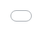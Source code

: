```yaml
---
layout: post
title: "문별은 마마무 멤버들이 자신을 배척한 과거 학교 불량배를 위협한 사연을 공유한다."
author: "undefined"
thumbnail: "https://www.allkpop.com/upload/2021/01/content/251407/thumb/1611601628-image.png"
tags: 
---
```



![image](https://www.allkpop.com/upload/2021/01/content/251407/1611601628-image.png)

최근 네티즌들은 마마무 멤버 전원이 소속사 RBW와 재계약을 하게 될지 관심을 보이고 있다.

걸그룹 소속사는 멤버 휘인과 화사가 여전히 긍정적인 전망으로 고민하고 있는 가운데 멤버 솔라와 문별이 이미 리뉴얼을 마쳤음을 밝히는 업데이트를 전했다.

마마무는 팀워크와 그룹에 대한 애정으로 잘 알려져 있기 때문에, 많은 팬들이 이 걸그룹이 더 오래 함께 할 것으로 기대하고 있다. 이번 접촉 갱신 과정에서 많은 네티즌들이 멤버들끼리 서로 아끼고 응원하는 사연을 재방문하고 있다.

![image](https://www.allkpop.com/upload/2021/01/content/251434/1611603244-image.png)

최근 문별은 멤버들로부터 많은 지지를 받았던 시절의 이야기를 나눴다. 문별이는 자신이 DJ인 NAVER NOW를 통해 자신이 학교에서 왕따를 당했을 때의 이야기를 털어놓기 시작했습니다.

그녀는 고등학교 3학년 때 좀 이상한 이유로 따돌림을 당했다. 그녀가 친하게 지내던 친구들이 갑자기 그녀를 괴롭히고 욕을 했다. 나중에 그녀는 친구들이 문별이 어린 나이에 (가수가 되고 싶은) 꿈을 찾은 것을 질투한다는 말을 듣고 그녀를 괴롭히기로 결심했다.

그 기간 동안 문별은 같은 반 친구가 자신을 변호했고, 새로운 친구를 사귈 수 있었지만, 그 시간은 여전히 그녀에게 어려운 시기였다고 말했다.

![image](https://www.allkpop.com/upload/2021/01/content/251433/1611603224-image.png)

이어 문별은 "일할 때 나를 괴롭히는 여자아이들을 만났다. 멤버들이 제가 왕따를 당한 사연을 알고 계집애를 노려봤어요. 저는 정말 힘이 되는 것 같았어요. 마치 `친구들이 나를 위해 여기 있다`는 느낌 같은 거죠. 이들의 액션을 통해 많은 팬들은 문별이를 향한 학교 불량배를 노려보는 마마무의 마음을 볼 수 있었다.

문별은 청취자들에게 과거 힘든 시간을 보냈지만 더 좋은 친구들을 얻을 수 있었고 그녀를 아껴주는 멤버들도 얻을 수 있었다고 설명하며 마무리했다. 그녀는 "나쁜 날도 있고 좋은 날도 있을 것이다. 당시만 해도 스트레스가 심했고 힘들었지만 돌이켜보면 아무것도 아니었다고 말했다.


<div class="video_wrapper" style="padding-top: 56.25%;">
    <iframe width="100%" height="100%" src="//www.youtube.com/embed/okvBbmnUmPw" frameborder="0" allowfullscreen="" style="position: absolute; top: 0px; left: 0px; width: 100%; height: 100%;"></iframe>
</div>
